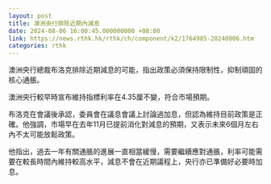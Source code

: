 ```yaml
---
layout: post
title: 澳洲央行排除近期內減息
date: 2024-08-06 16:00:45.000000000 +08:00
link: https://news.rthk.hk/rthk/ch/component/k2/1764985-20240806.htm
categories: rthk
---
```


澳洲央行總裁布洛克排除近期減息的可能，指出政策必須保持限制性，抑制頑固的核心通脹。

澳洲央行較早時宣布維持指標利率在4.35厘不變，符合市場預期。

布洛克在會議後承認，委員會在議息會議上討論過加息，但認為維持目前政策是正確。他強調，市場早在去年11月已提前消化對減息的預期，又表示未來6個月左右內不太可能放鬆政策。

他指出，過去一年有關通脹的進展一直相當緩慢，需要繼續應對通脹，利率可能需要在較長時間內維持較高水平，減息不會在近期議程上，央行亦已準備好必要時加息。
